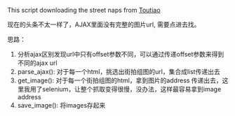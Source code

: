 This script downloading the street naps from [Toutiao](https://www.toutiao.com/search/?keyword=%E8%A1%97%E6%8B%8D)

现在的头条不太一样了，AJAX里面没有完整的图片url, 需要点进去找。


思路：
1. 分析ajax区别发现url中只有offset参数不同，可以通过传递offset参数来得到不同的ajax url
2. parse_ajax(): 对于每一个html，挑选出街拍组图的url，集合成list传递出去
3. get_image(): 对于每一个街拍组图的html，拿到图片的address 传递出去，这里我用了selenium，让整个抓取变得很慢，没办法，这样最容易拿到image address
4. save_image():  将images存起来
